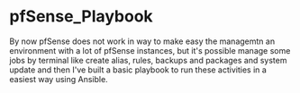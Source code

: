 # pfSense_Playbook

By now pfSense does not work in way to make easy the managemtn an environment with a lot of pfSense instances, but it's possible manage some jobs by terminal like create alias, rules, backups and packages and system update and then I've built a basic playbook to run these activities in a easiest way using Ansible.
